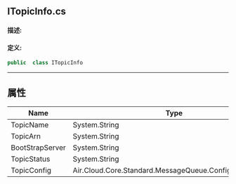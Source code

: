 ## ITopicInfo.cs 


#### 描述:





#### 定义: 
``` csharp
public  class ITopicInfo
```
---
## 属性 
| Name      | Type | Description|
| ----------- | ----------- |-----------|
|     TopicName |  System.String |  |
|     TopicArn |  System.String |  |
|     BootStrapServer |  System.String |  |
|     TopicStatus |  System.String |  |
|     TopicConfig |  Air.Cloud.Core.Standard.MessageQueue.Config.ITopicConfig |  |
